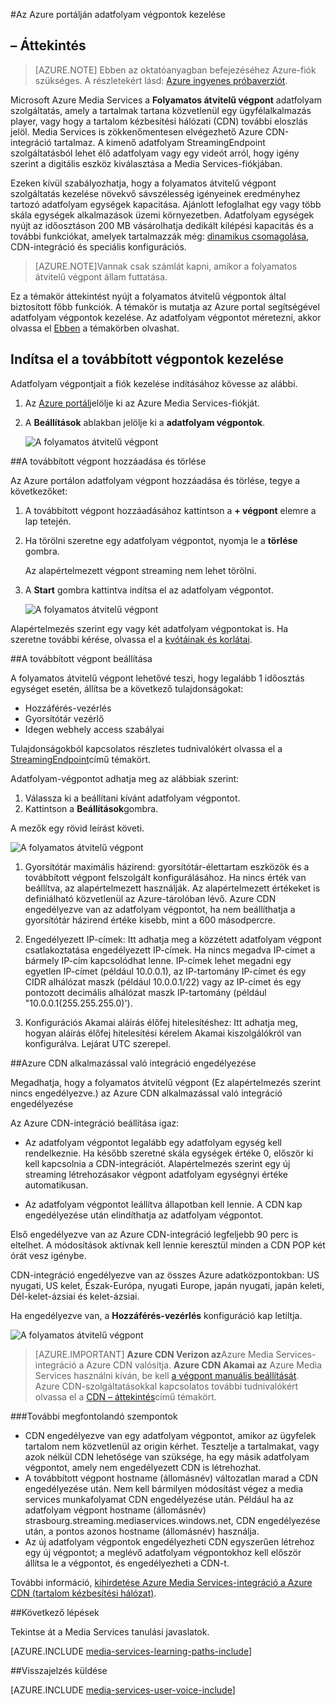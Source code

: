 <properties 
    pageTitle="Az Azure portálján adatfolyam végpontok kezelése |} Microsoft Azure" 
    description="Ez a témakör bemutatja az Azure portálján adatfolyam végpontok kezelése." 
    services="media-services" 
    documentationCenter="" 
    authors="Juliako" 
    writer="juliako" 
    manager="erikre" 
    editor=""/>

<tags 
    ms.service="media-services" 
    ms.workload="media" 
    ms.tgt_pltfrm="na" 
    ms.devlang="na" 
    ms.topic="article" 
    ms.date="10/24/2016"
    ms.author="juliako"/>


#<a name="manage-streaming-endpoints-with-the-azure-portal"></a>Az Azure portálján adatfolyam végpontok kezelése

## <a name="overview"></a>– Áttekintés

> [AZURE.NOTE] Ebben az oktatóanyagban befejezéséhez Azure-fiók szükséges. A részletekért lásd: [Azure ingyenes próbaverziót](https://azure.microsoft.com/pricing/free-trial/). 

Microsoft Azure Media Services a **Folyamatos átvitelű végpont** adatfolyam szolgáltatás, amely a tartalmak tartana közvetlenül egy ügyfélalkalmazás player, vagy hogy a tartalom kézbesítési hálózati (CDN) további eloszlás jelöl. Media Services is zökkenőmentesen elvégezhető Azure CDN-integráció tartalmaz. A kimenő adatfolyam StreamingEndpoint szolgáltatásból lehet élő adatfolyam vagy egy videót arról, hogy igény szerint a digitális eszköz kiválasztása a Media Services-fiókjában.

Ezeken kívül szabályozhatja, hogy a folyamatos átvitelű végpont szolgáltatás kezelése növekvő sávszélesség igényeinek eredményhez tartozó adatfolyam egységek kapacitása. Ajánlott lefoglalhat egy vagy több skála egységek alkalmazások üzemi környezetben. Adatfolyam egységek nyújt az időosztáson 200 MB vásárolhatja dedikált kilépési kapacitás és a további funkciókat, amelyek tartalmazzák még: [dinamikus csomagolása](media-services-dynamic-packaging-overview.md), CDN-integráció és speciális konfigurációs.

>[AZURE.NOTE]Vannak csak számlát kapni, amikor a folyamatos átvitelű végpont állam futtatása.

Ez a témakör áttekintést nyújt a folyamatos átvitelű végpontok által biztosított főbb funkciók. A témakör is mutatja az Azure portal segítségével adatfolyam végpontok kezelése. Az adatfolyam végpontot méretezni, akkor olvassa el [Ebben](media-services-portal-scale-streaming-endpoints.md) a témakörben olvashat.

## <a name="start-managing-streaming-endpoints"></a>Indítsa el a továbbított végpontok kezelése

Adatfolyam végpontjait a fiók kezelése indításához kövesse az alábbi.

1. Az [Azure portál](https://portal.azure.com/)jelölje ki az Azure Media Services-fiókját.
2. A **Beállítások** ablakban jelölje ki a **adatfolyam végpontok**.

    ![A folyamatos átvitelű végpont](./media/media-services-portal-manage-streaming-endpoints/media-services-manage-streaming-endpoints1.png)

##<a name="adddelete-a-streaming-endpoint"></a>A továbbított végpont hozzáadása és törlése

Az Azure portálon adatfolyam végpont hozzáadása és törlése, tegye a következőket:

1. A továbbított végpont hozzáadásához kattintson a **+ végpont** elemre a lap tetején. 
2. Ha törölni szeretne egy adatfolyam végpontot, nyomja le a **törlése** gombra. 

    Az alapértelmezett végpont streaming nem lehet törölni.
2. A **Start** gombra kattintva indítsa el az adatfolyam végpontot.

    ![A folyamatos átvitelű végpont](./media/media-services-portal-manage-streaming-endpoints/media-services-manage-streaming-endpoints2.png)

Alapértelmezés szerint egy vagy két adatfolyam végpontokat is. Ha szeretne további kérése, olvassa el a [kvótáinak és korlátai](media-services-quotas-and-limitations.md).
    
##<a id="configure_streaming_endpoints"></a>A továbbított végpont beállítása

A folyamatos átvitelű végpont lehetővé teszi, hogy legalább 1 időosztás egységet esetén, állítsa be a következő tulajdonságokat: 

- Hozzáférés-vezérlés
- Gyorsítótár vezérlő
- Idegen webhely access szabályai

Tulajdonságokból kapcsolatos részletes tudnivalókért olvassa el a [StreamingEndpoint](https://msdn.microsoft.com/library/azure/dn783468.aspx)című témakört.

Adatfolyam-végpontot adhatja meg az alábbiak szerint:

1. Válassza ki a beállítani kívánt adatfolyam végpontot.
1. Kattintson a **Beállítások**gombra.
  
A mezők egy rövid leírást követi.

![A folyamatos átvitelű végpont](./media/media-services-portal-manage-streaming-endpoints/media-services-manage-streaming-endpoints4.png)
  
1. Gyorsítótár maximális házirend: gyorsítótár-élettartam eszközök és a továbbított végpont felszolgált konfigurálásához. Ha nincs érték van beállítva, az alapértelmezett használják. Az alapértelmezett értékeket is definiálható közvetlenül az Azure-tárolóban lévő. Azure CDN engedélyezve van az adatfolyam végpontot, ha nem beállíthatja a gyorsítótár házirend értéke kisebb, mint a 600 másodpercre.  

2. Engedélyezett IP-címek: Itt adhatja meg a közzétett adatfolyam végpont csatlakoztatása engedélyezett IP-címek. Ha nincs megadva IP-címet a bármely IP-cím kapcsolódhat lenne. IP-címek lehet megadni egy egyetlen IP-címet (például 10.0.0.1), az IP-tartomány IP-címet és egy CIDR alhálózat maszk (például 10.0.0.1/22) vagy az IP-címet és egy pontozott decimális alhálózat maszk IP-tartomány (például "10.0.0.1(255.255.255.0)').

3. Konfigurációs Akamai aláírás élőfej hitelesítéshez: Itt adhatja meg, hogyan aláírás élőfej hitelesítési kérelem Akamai kiszolgálókról van konfigurálva. Lejárat UTC szerepel.



##<a id="enable_cdn"></a>Azure CDN alkalmazással való integráció engedélyezése

Megadhatja, hogy a folyamatos átvitelű végpont (Ez alapértelmezés szerint nincs engedélyezve.) az Azure CDN alkalmazással való integráció engedélyezése

Az Azure CDN-integráció beállítása igaz:

- Az adatfolyam végpontot legalább egy adatfolyam egység kell rendelkeznie. Ha később szeretné skála egységek értéke 0, először ki kell kapcsolnia a CDN-integrációt. Alapértelmezés szerint egy új streaming létrehozásakor végpont adatfolyam egységnyi értéke automatikusan.

- Az adatfolyam végpontot leállítva állapotban kell lennie. A CDN kap engedélyezése után elindíthatja az adatfolyam végpontot. 

Első engedélyezve van az Azure CDN-integráció legfeljebb 90 perc is eltelhet.  A módosítások aktívnak kell lennie keresztül minden a CDN POP két órát vesz igénybe.

CDN-integráció engedélyezve van az összes Azure adatközpontokban: US nyugati, US kelet, Észak-Európa, nyugati Europe, japán nyugati, japán keleti, Dél-kelet-ázsiai és kelet-ázsiai.

Ha engedélyezve van, a **Hozzáférés-vezérlés** konfiguráció kap letiltja.

![A folyamatos átvitelű végpont](./media/media-services-portal-manage-streaming-endpoints/media-services-manage-streaming-endpoints5.png)

>[AZURE.IMPORTANT] **Azure CDN Verizon az**Azure Media Services-integráció a Azure CDN valósítja.  **Azure CDN Akamai az** Azure Media Services használni kíván, be kell [a végpont manuális beállítását](../cdn/cdn-create-new-endpoint.md).  Azure CDN-szolgáltatásokkal kapcsolatos további tudnivalókért olvassa el a [CDN – áttekintés](../cdn/cdn-overview.md)című témakört.

###<a name="additional-considerations"></a>További megfontolandó szempontok

- CDN engedélyezve van egy adatfolyam végpontot, amikor az ügyfelek tartalom nem közvetlenül az origin kérhet. Tesztelje a tartalmakat, vagy azok nélkül CDN lehetősége van szüksége, ha egy másik adatfolyam végpontot, amely nem engedélyezett CDN is létrehozhat.
- A továbbított végpont hostname (állomásnév) változatlan marad a CDN engedélyezése után. Nem kell bármilyen módosítást végez a media services munkafolyamat CDN engedélyezése után. Például ha az adatfolyam végpont hostname (állomásnév) strasbourg.streaming.mediaservices.windows.net, CDN engedélyezése után, a pontos azonos hostname (állomásnév) használja.
- Az új adatfolyam végpontok engedélyezheti CDN egyszerűen létrehoz egy új végpontot; a meglévő adatfolyam végpontokhoz kell először állítsa le a végpontot, és engedélyezheti a CDN-t.
 

További információ, [kihirdetése Azure Media Services-integráció a Azure CDN (tartalom kézbesítési hálózat)](http://azure.microsoft.com/blog/2015/03/17/announcing-azure-media-services-integration-with-azure-cdn-content-delivery-network/).


##<a name="next-steps"></a>Következő lépések

Tekintse át a Media Services tanulási javaslatok.

[AZURE.INCLUDE [media-services-learning-paths-include](../../includes/media-services-learning-paths-include.md)]

##<a name="provide-feedback"></a>Visszajelzés küldése

[AZURE.INCLUDE [media-services-user-voice-include](../../includes/media-services-user-voice-include.md)]
 
